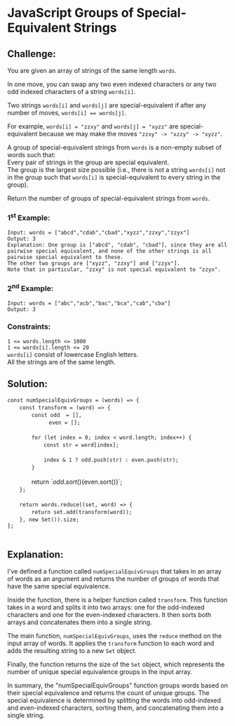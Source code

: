 # JavaScript Groups of Special-Equivalent Strings

## Challenge:

You are given an array of strings of the same length `words`.

In one move, you can swap any two even indexed characters or any two odd indexed characters of a string `words[i]`.

Two strings `words[i]` and `words[j]` are special-equivalent if after any number of moves, `words[i] == words[j]`.

For example, `words[i] = "zzxy"` and `words[j] = "xyzz"` are special-equivalent because we may make the moves `"zzxy" -> "xzzy" -> "xyzz"`.

A group of special-equivalent strings from `words` is a non-empty subset of words such that:
<br/>
Every pair of strings in the group are special equivalent.
<br/>
The group is the largest size possible (i.e., there is not a string `words[i]` not in the group such that `words[i]` is special-equivalent to every string in the group).

Return the number of groups of special-equivalent strings from `words`.

### 1<sup>st</sup> Example:

`Input: words = ["abcd","cdab","cbad","xyzz","zzxy","zzyx"]`
<br/>
`Output: 3`
<br/>
`Explanation: One group is ["abcd", "cdab", "cbad"], since they are all pairwise special equivalent, and none of the other strings is all pairwise special equivalent to these.`
<br/>
`The other two groups are ["xyzz", "zzxy"] and ["zzyx"].`
<br/>
`Note that in particular, "zzxy" is not special equivalent to "zzyx".`

### 2<sup>nd</sup> Example:

`Input: words = ["abc","acb","bac","bca","cab","cba"]`
<br/>
`Output: 3`

### Constraints:

`1 <= words.length <= 1000`
<br/>
`1 <= words[i].length <= 20`
<br/>
`words[i]` consist of lowercase English letters.
<br/>
All the strings are of the same length.

## Solution:

`const numSpecialEquivGroups = (words) => {`
<br/>
&nbsp;&nbsp;&nbsp;&nbsp;&nbsp;&nbsp;&nbsp;`const transform = (word) => {`
<br/>
&nbsp;&nbsp;&nbsp;&nbsp;&nbsp;&nbsp;&nbsp;&nbsp;&nbsp;&nbsp;&nbsp;&nbsp;&nbsp;&nbsp;`const odd  = [],`
<br/>
&nbsp;&nbsp;&nbsp;&nbsp;&nbsp;&nbsp;&nbsp;&nbsp;&nbsp;&nbsp;&nbsp;&nbsp;&nbsp;&nbsp;&nbsp;&nbsp;&nbsp;&nbsp;&nbsp;&nbsp;&nbsp;&nbsp;&nbsp;&nbsp;`even = [];`
<br/>
<br/>
&nbsp;&nbsp;&nbsp;&nbsp;&nbsp;&nbsp;&nbsp;&nbsp;&nbsp;&nbsp;&nbsp;&nbsp;&nbsp;&nbsp;`for (let index = 0; index < word.length; index++) {`
<br/>
&nbsp;&nbsp;&nbsp;&nbsp;&nbsp;&nbsp;&nbsp;&nbsp;&nbsp;&nbsp;&nbsp;&nbsp;&nbsp;&nbsp;&nbsp;&nbsp;&nbsp;&nbsp;&nbsp;&nbsp;&nbsp;`const str = word[index];`
<br/>
<br/>
&nbsp;&nbsp;&nbsp;&nbsp;&nbsp;&nbsp;&nbsp;&nbsp;&nbsp;&nbsp;&nbsp;&nbsp;&nbsp;&nbsp;&nbsp;&nbsp;&nbsp;&nbsp;&nbsp;&nbsp;&nbsp;`index & 1 ? odd.push(str) : even.push(str);`
<br/>
&nbsp;&nbsp;&nbsp;&nbsp;&nbsp;&nbsp;&nbsp;&nbsp;&nbsp;&nbsp;&nbsp;&nbsp;&nbsp;&nbsp;`}`
<br/>
<br/>
&nbsp;&nbsp;&nbsp;&nbsp;&nbsp;&nbsp;&nbsp;&nbsp;&nbsp;&nbsp;&nbsp;&nbsp;&nbsp;&nbsp;return \`${odd.sort()}${even.sort()}\`;
<br/>
&nbsp;&nbsp;&nbsp;&nbsp;&nbsp;&nbsp;&nbsp;`};`
<br/>
<br/>
&nbsp;&nbsp;&nbsp;&nbsp;&nbsp;&nbsp;&nbsp;`return words.reduce((set, word) => {`
<br/>
&nbsp;&nbsp;&nbsp;&nbsp;&nbsp;&nbsp;&nbsp;&nbsp;&nbsp;&nbsp;&nbsp;&nbsp;&nbsp;&nbsp;`return set.add(transform(word));`
<br/>
&nbsp;&nbsp;&nbsp;&nbsp;&nbsp;&nbsp;&nbsp;`}, new Set()).size;`
<br/>
`};`
<br/>
<br/>

## Explanation:

I've defined a function called `numSpecialEquivGroups` that takes in an array of words as an argument and returns the number of groups of words that have the same special equivalence.
<br/>

Inside the function, there is a helper function called `transform`. This function takes in a word and splits it into two arrays: one for the odd-indexed characters and one for the even-indexed characters. It then sorts both arrays and concatenates them into a single string.
<br/>

The main function, `numSpecialEquivGroups`, uses the `reduce` method on the input array of words. It applies the `transform` function to each word and adds the resulting string to a new `Set` object.
<br/>

Finally, the function returns the size of the `Set` object, which represents the number of unique special equivalence groups in the input array.
<br/>

In summary, the "numSpecialEquivGroups" function groups words based on their special equivalence and returns the count of unique groups. The special equivalence is determined by splitting the words into odd-indexed and even-indexed characters, sorting them, and concatenating them into a single string.
<br/>
<br/>